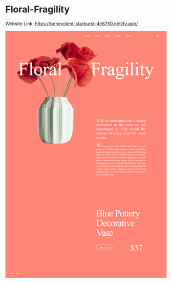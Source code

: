 # Floral-Fragility
Website Link: https://benevolent-starburst-4e8750.netlify.app/

![Floral-Fragility](https://github.com/ShivanshiOmray/Floral-Fragility/blob/main/img.png?raw=true)
